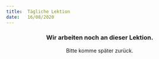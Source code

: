 ```yaml
---
title:  Tägliche Lektion
date:   16/08/2020
---
```


### <center>Wir arbeiten noch an dieser Lektion.</center>
<center>Bitte komme später zurück.</center>